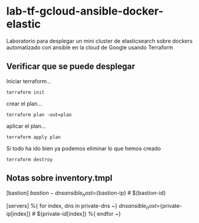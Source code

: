 # lab-tf-gcloud-ansible-docker-elastic

Laboratorio para desplegar un mini cluster de elasticsearch sobre dockers automatizado con ansible en la cloud de Google usando Terraform

## Verificar que se puede desplegar

Iniciar terraform...

```console
terraform init
```

crear el plan...

```console
terraform plan -out=plan
```

aplicar el plan...

```console
terraform apply plan
```

Si todo ha ido bien ya podemos eliminar lo que hemos creado

```console
terraform destroy
```

## Notas sobre inventory.tmpl

[bastion]
${bastion-dns} ansible_host=${bastion-ip} # ${bastion-id}

[servers]
%{ for index, dns in private-dns ~}
${dns} ansible_host=${private-ip[index]} # ${private-id[index]}
%{ endfor ~}
